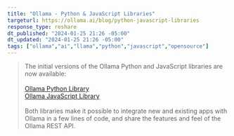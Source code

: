 ```yaml
---
title: "Ollama - Python & JavaScript Libraries"
targeturl: https://ollama.ai/blog/python-javascript-libraries
response_type: reshare
dt_published: "2024-01-25 21:26 -05:00"
dt_updated: "2024-01-25 21:26 -05:00"
tags: ["ollama","ai","llama","python","javascript","opensource"]
---
```


> The initial versions of the Ollama Python and JavaScript libraries are now available:  
> <br>
>   [Ollama Python Library](https://github.com/ollama/ollama-python)  
>   [Ollama JavaScript Library](https://github.com/ollama/ollama-js)  
> <br>
> Both libraries make it possible to integrate new and existing apps with Ollama in a few lines of code, and share the features and feel of the Ollama REST API.  
